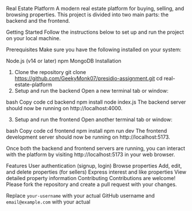 Real Estate Platform
A modern real estate platform for buying, selling, and browsing properties. This project is divided into two main parts: the backend and the frontend.

Getting Started
Follow the instructions below to set up and run the project on your local machine.

Prerequisites
Make sure you have the following installed on your system:

Node.js (v14 or later)
npm
MongoDB
Installation
1. Clone the repository
git clone https://github.com/GeekyMonk07/presidio-assignment.git
cd real-estate-platform
2. Setup and run the backend
Open a new terminal tab or window:

bash
Copy code
cd backend
npm install
node index.js
The backend server should now be running on http://localhost:4000.

3. Setup and run the frontend
Open another terminal tab or window:

bash
Copy code
cd frontend
npm install
npm run dev
The frontend development server should now be running on http://localhost:5173.

Once both the backend and frontend servers are running, you can interact with the platform by visiting http://localhost:5173 in your web browser.

Features
User authentication (signup, login)
Browse properties
Add, edit, and delete properties (for sellers)
Express interest and like properties
View detailed property information
Contributing
Contributions are welcome! Please fork the repository and create a pull request with your changes.

Replace `your-username` with your actual GitHub username and `email@example.com` with your actual

